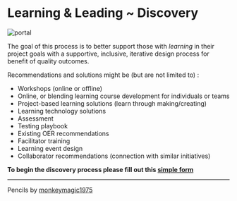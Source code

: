 #  <i class="fa fa-book"></i> Learning & Leading  ~  Discovery
![portal](http://www.socialcoding4good.org/sites/default/files/2183012117_ee8eae65e8_o.jpg)

The goal of this process is to better support those with *learning* in their project goals with a supportive, inclusive, iterative design process for benefit of quality outcomes.

Recommendations and solutions might be (but are not limited to) :

* Workshops (online or offline)
* Online, or blending learning course development for individuals or teams
* Project-based learning solutions (learn through making/creating)
* Learning technology solutions
* Assessment
* Testing playbook
* Existing OER recommendations
* Facilitator training
* Learning event design
* Collaborator recommendations (connection with similar initiatives)

**To begin the discovery process please fill out this [simple form](https://docs.google.com/forms/d/1jCy-e9n4qf2BSIs7wWFHcUYigAnJu3JHKA4TbA1OXoI/viewform)**


***

Pencils by [monkeymagic1975](https://www.flickr.com/photos/monkeymagic1975/)
